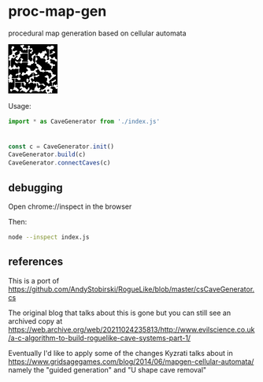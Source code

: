 # proc-map-gen

procedural map generation based on cellular automata

![alt text](example.png "example connected cave")


Usage:

```javascript
import * as CaveGenerator from './index.js'


const c = CaveGenerator.init()
CaveGenerator.build(c)
CaveGenerator.connectCaves(c)
```


## debugging

Open chrome://inspect in the browser

Then:
```sh
node --inspect index.js
```


## references
This is a port of https://github.com/AndyStobirski/RogueLike/blob/master/csCaveGenerator.cs

The original blog that talks about this is gone but you can still see an archived copy at https://web.archive.org/web/20211024235813/http://www.evilscience.co.uk/a-c-algorithm-to-build-roguelike-cave-systems-part-1/

Eventually I'd like to apply some of the changes Kyzrati talks about in https://www.gridsagegames.com/blog/2014/06/mapgen-cellular-automata/ namely the "guided generation" and "U shape cave removal"
